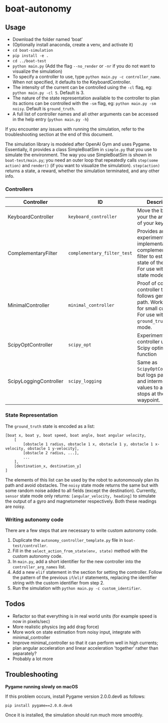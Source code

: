 # boat-autonomy

## Usage

- Download the folder named ‘boat’
- (Optionally install anaconda, create a venv, and activate it)
- `cd boat-simulation`
- `pip install -e .`
- `cd ../boat-test`
- `python main.py` (Add the flag `--no_render` or `-nr` if you do not want to visualize the simulation)
- To specify a controller to use, type `python main.py -c controller_name`. When not specified, it defaults to the KeyboardController.
- The intensity of the current can be controlled using the `-cl` flag, eg: `python main.py -cl 5`. Default is 3.
- The nature of the state representation available to the controller to plan its actions can be controlled with the `-sm` flag, eg: `python main.py -sm noisy`.
  Default is `ground_truth`.
- A full list of controller names and all other arguments can be accessed in the help entry (`python main.py -h`)

If you encounter any issues with running the simulation, refer to the troubleshooting section at the end of this document.

The simulation library is modeled after OpenAI Gym and uses Pygame. Essentially, it provides a class SimpleBoatSim in `simple.py` that you use to simulate the environment. The way you use SimpleBoatSim is shown in `boat-test/main.py`; you need an outer loop that repeatedly calls `step(some action)` and `render()` (if you want to visualize the simulation). `step(action)` returns a state, a reward, whether the simulation terminated, and any other info.

### Controllers

| Controller             | ID                          | Description                                                                                                                            |
|------------------------|-----------------------------|----------------------------------------------------------------------------------------------------------------------------------------|
| KeyboardController     | `keyboard_controller`       | Move the boat with your the arrow keys of your keyboard.                                                                               |
| ComplementaryFilter    | `complementary_filter_test` | Provides an experimental implementation of a complementary filter to estimate the state of the boat. For use with `sensor` state mode. |
| MinimalController      | `minimal_controller`        | Proof of concept controller that follows generated path. Works alright for small currents. For use with `ground_truth` state mode.     |
| ScipyOptController     | `scipy_opt`                 | Experimental controller using Scipy optimization function                                                                              |
| ScipyLoggingController | `scipy_logging`             | Same as `ScipyOptController`, but logs parameters and intermediate values to a file and stops at the first waypoint.                   |

### State Representation

The `ground_truth` state is encoded as a list:

```
[boat x, boat y, boat speed, boat angle, boat angular velocity,
    [
        [obstacle 1 radius, obstacle 1 x, obstacle 1 y, obstacle 1 x-velocity, obstacle 1 y-velocity],
        [obstacle 2 radius, ...],
        ...
    ],
    [destination_x, destination_y]
]
```

The elements of this list can be used by the robot to autonomously plan its path and avoid obstacles. The `noisy` state mode returns the same but with some random noise added to all fields (except the destination). Currently, `sensor` state mode only returns: `[angular_velocity, heading]` to simulate the output of a gyro and magnetometer respectively. Both these readings are noisy.

### Writing autonomy code

There are a few steps that are necessary to write custom autonomy code.

1. Duplicate the `autonomy_controller_template.py` file in `boat-test/controller`.
2. Fill in the `select_action_from_state(env, state)` method with the custom autonomy code.
3. In `main.py`, add a short identifier for the new controller into the `controller_arg_names` list.
4. Add a new `elif` statement in the section for setting the controller. Follow the pattern of the previous `if`/`elif` statements, replacing the identifier string with the custom identifier from step 2.
5. Run the simulation with `python main.py -c custom_identifier`.

## Todos

- Refactor so that everything is in real world units (for example speed is now in pixels/sec)
- More realistic physics (eg add drag force)
- More work on state estimation from noisy input, integrate with minimal_controller
- Improve minimal_controller so that it can perform well in high currents; plan angular acceleration and linear acceleration 'together' rather than separately?
- Probably a lot more

## Troubleshooting

**Pygame running slowly on macOS**

If this problem occurs, install Pygame version 2.0.0.dev6 as follows:

`pip install pygame==2.0.0.dev6`

Once it is installed, the simulation should run much more smoothly.
